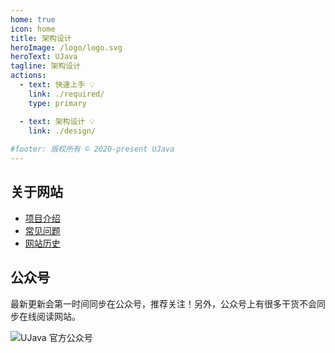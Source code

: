 ```yaml
---
home: true
icon: home
title: 架构设计
heroImage: /logo/logo.svg
heroText: UJava
tagline: 架构设计
actions:
  - text: 快速上手 💡
    link: ./required/
    type: primary

  - text: 架构设计 💡
    link: ./design/
    
#footer: 版权所有 © 2020-present UJava
---
```


## 关于网站

- [项目介绍](./home)
- [常见问题](./required/faq)
- [网站历史](./required/history)

## 公众号

最新更新会第一时间同步在公众号，推荐关注！另外，公众号上有很多干货不会同步在线阅读网站。

![UJava 官方公众号]()
